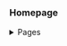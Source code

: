 ### Homepage
<details>
<summary>Pages</summary>
<br>
Here are some links.
<details>
  
## Our Project Goal

Our project converts image pixels to latitude and longitude in the real world
You can use this to find real lengths from satellite images
You can find nearby attractions by clicking on a satellite image location
You can map out a trail you are taking or a trip, and it will deliver the distance of that trip and some statistics about it
*Insert Video of us using this to find trip distances (gif)

## Our Story
We started with pattern detection done by the computer. We soon leanred that people are much better at recognizing patterns than computers, but computers can give statistics that people cannot. Thus we pivoted to allow users to write in their patterns, and have the computer return the statistics.
